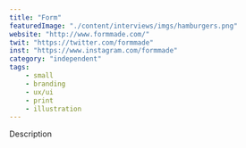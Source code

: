 ```yaml
---
title: "Form"
featuredImage: "./content/interviews/imgs/hamburgers.png"
website: "http://www.formmade.com/"
twit: "https://twitter.com/formmade"
inst: "https://www.instagram.com/formmade"
category: "independent"
tags:
    - small
    - branding
    - ux/ui
    - print
    - illustration
---
```


Description
